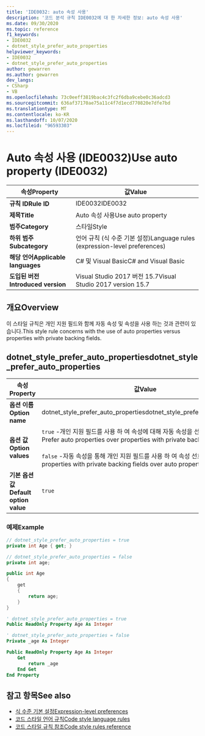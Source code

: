 ```yaml
---
title: 'IDE0032: auto 속성 사용'
description: '코드 분석 규칙 IDE0032에 대 한 자세한 정보: auto 속성 사용'
ms.date: 09/30/2020
ms.topic: reference
f1_keywords:
- IDE0032
- dotnet_style_prefer_auto_properties
helpviewer_keywords:
- IDE0032
- dotnet_style_prefer_auto_properties
author: gewarren
ms.author: gewarren
dev_langs:
- CSharp
- VB
ms.openlocfilehash: 73c0eeff3819bac4c3fc2f6dba9cebe0c36adcd3
ms.sourcegitcommit: 636af37170ae75a11c4f7d1ecd770820e7dfe7bd
ms.translationtype: MT
ms.contentlocale: ko-KR
ms.lasthandoff: 10/07/2020
ms.locfileid: "96593303"
---
```

# <a name="use-auto-property-ide0032"></a><span data-ttu-id="53402-103">Auto 속성 사용 (IDE0032)</span><span class="sxs-lookup"><span data-stu-id="53402-103">Use auto property (IDE0032)</span></span>

|<span data-ttu-id="53402-104">속성</span><span class="sxs-lookup"><span data-stu-id="53402-104">Property</span></span>|<span data-ttu-id="53402-105">값</span><span class="sxs-lookup"><span data-stu-id="53402-105">Value</span></span>|
|-|-|
| <span data-ttu-id="53402-106">**규칙 ID**</span><span class="sxs-lookup"><span data-stu-id="53402-106">**Rule ID**</span></span> | <span data-ttu-id="53402-107">IDE0032</span><span class="sxs-lookup"><span data-stu-id="53402-107">IDE0032</span></span> |
| <span data-ttu-id="53402-108">**제목**</span><span class="sxs-lookup"><span data-stu-id="53402-108">**Title**</span></span> | <span data-ttu-id="53402-109">Auto 속성 사용</span><span class="sxs-lookup"><span data-stu-id="53402-109">Use auto property</span></span> |
| <span data-ttu-id="53402-110">**범주**</span><span class="sxs-lookup"><span data-stu-id="53402-110">**Category**</span></span> | <span data-ttu-id="53402-111">스타일</span><span class="sxs-lookup"><span data-stu-id="53402-111">Style</span></span> |
| <span data-ttu-id="53402-112">**하위 범주**</span><span class="sxs-lookup"><span data-stu-id="53402-112">**Subcategory**</span></span> | <span data-ttu-id="53402-113">언어 규칙 (식 수준 기본 설정)</span><span class="sxs-lookup"><span data-stu-id="53402-113">Language rules (expression-level preferences)</span></span> |
| <span data-ttu-id="53402-114">**해당 언어**</span><span class="sxs-lookup"><span data-stu-id="53402-114">**Applicable languages**</span></span> | <span data-ttu-id="53402-115">C# 및 Visual Basic</span><span class="sxs-lookup"><span data-stu-id="53402-115">C# and Visual Basic</span></span> |
| <span data-ttu-id="53402-116">**도입된 버전**</span><span class="sxs-lookup"><span data-stu-id="53402-116">**Introduced version**</span></span> | <span data-ttu-id="53402-117">Visual Studio 2017 버전 15.7</span><span class="sxs-lookup"><span data-stu-id="53402-117">Visual Studio 2017 version 15.7</span></span> |

## <a name="overview"></a><span data-ttu-id="53402-118">개요</span><span class="sxs-lookup"><span data-stu-id="53402-118">Overview</span></span>

<span data-ttu-id="53402-119">이 스타일 규칙은 개인 지원 필드와 함께 자동 속성 및 속성을 사용 하는 것과 관련이 있습니다.</span><span class="sxs-lookup"><span data-stu-id="53402-119">This style rule concerns with the use of auto properties versus properties with private backing fields.</span></span>

## <a name="dotnet_style_prefer_auto_properties"></a><span data-ttu-id="53402-120">dotnet_style_prefer_auto_properties</span><span class="sxs-lookup"><span data-stu-id="53402-120">dotnet_style_prefer_auto_properties</span></span>

|<span data-ttu-id="53402-121">속성</span><span class="sxs-lookup"><span data-stu-id="53402-121">Property</span></span>|<span data-ttu-id="53402-122">값</span><span class="sxs-lookup"><span data-stu-id="53402-122">Value</span></span>|
|-|-|
| <span data-ttu-id="53402-123">**옵션 이름**</span><span class="sxs-lookup"><span data-stu-id="53402-123">**Option name**</span></span> | <span data-ttu-id="53402-124">dotnet_style_prefer_auto_properties</span><span class="sxs-lookup"><span data-stu-id="53402-124">dotnet_style_prefer_auto_properties</span></span>
| <span data-ttu-id="53402-125">**옵션 값**</span><span class="sxs-lookup"><span data-stu-id="53402-125">**Option values**</span></span> | <span data-ttu-id="53402-126">`true` -개인 지원 필드를 사용 하 여 속성에 대해 자동 속성을 선호 합니다.</span><span class="sxs-lookup"><span data-stu-id="53402-126">`true` - Prefer auto properties over properties with private backing fields</span></span><br /><br /><span data-ttu-id="53402-127">`false` -자동 속성을 통해 개인 지원 필드를 사용 하 여 속성 선호</span><span class="sxs-lookup"><span data-stu-id="53402-127">`false` - Prefer properties with private backing fields over auto properties</span></span> |
| <span data-ttu-id="53402-128">**기본 옵션 값**</span><span class="sxs-lookup"><span data-stu-id="53402-128">**Default option value**</span></span> | `true` |

### <a name="example"></a><span data-ttu-id="53402-129">예제</span><span class="sxs-lookup"><span data-stu-id="53402-129">Example</span></span>

```csharp
// dotnet_style_prefer_auto_properties = true
private int Age { get; }

// dotnet_style_prefer_auto_properties = false
private int age;

public int Age
{
    get
    {
        return age;
    }
}
```

```vb
' dotnet_style_prefer_auto_properties = true
Public ReadOnly Property Age As Integer

' dotnet_style_prefer_auto_properties = false
Private _age As Integer

Public ReadOnly Property Age As Integer
    Get
        return _age
    End Get
End Property
```

## <a name="see-also"></a><span data-ttu-id="53402-130">참고 항목</span><span class="sxs-lookup"><span data-stu-id="53402-130">See also</span></span>

- [<span data-ttu-id="53402-131">식 수준 기본 설정</span><span class="sxs-lookup"><span data-stu-id="53402-131">Expression-level preferences</span></span>](expression-level-preferences.md)
- [<span data-ttu-id="53402-132">코드 스타일 언어 규칙</span><span class="sxs-lookup"><span data-stu-id="53402-132">Code style language rules</span></span>](language-rules.md)
- [<span data-ttu-id="53402-133">코드 스타일 규칙 참조</span><span class="sxs-lookup"><span data-stu-id="53402-133">Code style rules reference</span></span>](index.md)
